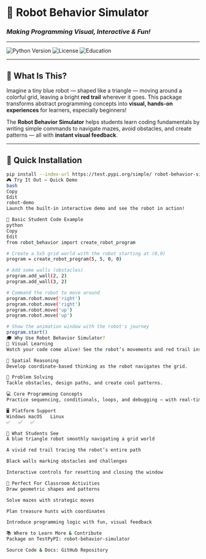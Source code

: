 # 🤖 Robot Behavior Simulator  
### *Making Programming Visual, Interactive & Fun!*

---

![Python Version](https://img.shields.io/badge/python-3.7%2B-blue) ![License](https://img.shields.io/badge/license-MIT-green) ![Education](https://img.shields.io/badge/purpose-education-orange)

---

## 🎯 What Is This?

Imagine a tiny blue robot — shaped like a triangle — moving around a colorful grid, leaving a bright **red trail** wherever it goes. This package transforms abstract programming concepts into **visual, hands-on experiences** for learners, especially beginners!

The **Robot Behavior Simulator** helps students learn coding fundamentals by writing simple commands to navigate mazes, avoid obstacles, and create patterns — all with **instant visual feedback**.

---

## 🚀 Quick Installation

```bash
pip install --index-url https://test.pypi.org/simple/ robot-behavior-simulator
🎮 Try It Out — Quick Demo
bash
Copy
Edit
robot-demo
Launch the built-in interactive demo and see the robot in action!

📝 Basic Student Code Example
python
Copy
Edit
from robot_behavior import create_robot_program

# Create a 5x5 grid world with the robot starting at (0,0)
program = create_robot_program(5, 5, 0, 0)

# Add some walls (obstacles)
program.add_wall(2, 2)
program.add_wall(3, 2)

# Command the robot to move around
program.robot.move('right')
program.robot.move('right')
program.robot.move('up')
program.robot.move('up')

# Show the animation window with the robot's journey
program.start()
🎓 Why Use Robot Behavior Simulator?
👀 Visual Learning
Watch your code come alive! See the robot’s movements and red trail instantly.

🧠 Spatial Reasoning
Develop coordinate-based thinking as the robot navigates the grid.

🧩 Problem Solving
Tackle obstacles, design paths, and create cool patterns.

💻 Core Programming Concepts
Practice sequencing, conditionals, loops, and debugging — with real-time feedback.

🖥️ Platform Support
Windows	macOS	Linux
✅	✅	✅

🎨 What Students See
A blue triangle robot smoothly navigating a grid world

A vivid red trail tracing the robot’s entire path

Black walls marking obstacles and challenges

Interactive controls for resetting and closing the window

🎯 Perfect For Classroom Activities
Draw geometric shapes and patterns

Solve mazes with strategic moves

Plan treasure hunts with coordinates

Introduce programming logic with fun, visual feedback

📚 Where to Learn More & Contribute
Package on TestPyPI: robot-behavior-simulator

Source Code & Docs: GitHub Repository
